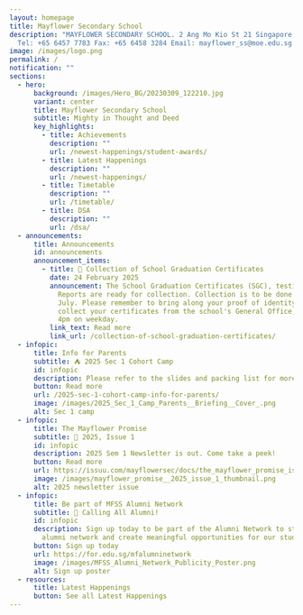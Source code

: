 ```yaml
---
layout: homepage
title: Mayflower Secondary School
description: "MAYFLOWER SECONDARY SCHOOL. 2 Ang Mo Kio St 21 Singapore 569384
  Tel: +65 6457 7783 Fax: +65 6458 3284 Email: mayflower_ss@moe.edu.sg."
image: /images/logo.png
permalink: /
notification: ""
sections:
  - hero:
      background: /images/Hero_BG/20230309_122210.jpg
      variant: center
      title: Mayflower Secondary School
      subtitle: Mighty in Thought and Deed
      key_highlights:
        - title: Achievements
          description: ""
          url: /newest-happenings/student-awards/
        - title: Latest Happenings
          description: ""
          url: /newest-happenings/
        - title: Timetable
          description: ""
          url: /timetable/
        - title: DSA
          description: ""
          url: /dsa/
  - announcements:
      title: Announcements
      id: announcements
      announcement_items:
        - title: 📜 Collection of School Graduation Certificates
          date: 24 February 2025
          announcement: The School Graduation Certificates (SGC), testimonials & CCA
            Reports are ready for collection. Collection is to be done by 31
            July. Please remember to bring along your proof of identity to
            collect your certificates from the school's General Office, 8am to
            4pm on weekday.
          link_text: Read more
          link_url: /collection-of-school-graduation-certificates/
  - infopic:
      title: Info for Parents
      subtitle: ⛺ 2025 Sec 1 Cohort Camp
      id: infopic
      description: Please refer to the slides and packing list for more information.
      button: Read more
      url: /2025-sec-1-cohort-camp-info-for-parents/
      image: /images/2025_Sec_1_Camp_Parents__Briefing__Cover_.png
      alt: Sec 1 camp
  - infopic:
      title: The Mayflower Promise
      subtitle: 📰 2025, Issue 1
      id: infopic
      description: 2025 Sem 1 Newsletter is out. Come take a peek!
      button: Read more
      url: https://issuu.com/mayflowersec/docs/the_mayflower_promise_issue_1_2025_?fr=sOGFjNjg2Njg1MTU
      image: /images/mayflower_promise__2025_issue_1_thumbnail.png
      alt: 2025 newsletter issue
  - infopic:
      title: Be part of MFSS Alumni Network
      subtitle: 📢 Calling All Alumni!
      id: infopic
      description: Sign up today to be part of the Alumni Network to strengthen our
        alumni network and create meaningful opportunities for our students.
      button: Sign up today
      url: https://for.edu.sg/mfalumninetwork
      image: /images/MFSS_Alumni_Network_Publicity_Poster.png
      alt: Sign up poster
  - resources:
      title: Latest Happenings
      button: See all Latest Happenings
---
```

